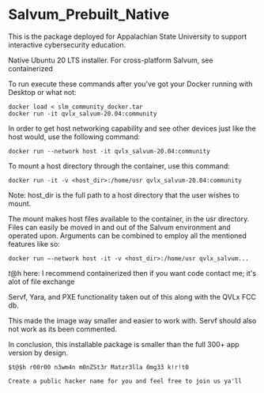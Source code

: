 # Salvum_Prebuilt_Native

This is the package deployed for Appalachian State University to support interactive cybersecurity education.

Native Ubuntu 20 LTS installer. For cross-platform Salvum, see containerized

To run execute these commands after you've got your Docker running with Desktop or what not:
```
docker load < slm_community_docker.tar
docker run -it qvlx_salvum-20.04:community
```

In order to get host networking capability and see other devices just like the 
host would, use the following command:
```
docker run --network host -it qvlx_salvum-20.04:community
```
To mount a host directory through the container, use this command:
```
docker run -it -v <host_dir>:/home/usr qvlx_salvum-20.04:community
```
Note: host_dir is the full path to a host directory that the user wishes to mount.

The mount makes host files available to the container, in the usr directory. Files 
can easily be moved in and out of the Salvum environment and operated upon.
Arguments can be combined to employ all the mentioned features like so:
```
docker run –-network host -it -v <host_dir>:/home/usr qvlx_salvum...
```

$t@$h here: I recommend containerized then if you want code contact me; it's alot of file exchange

Servf, Yara, and PXE functionality taken out of this along with the QVLx FCC db.

This made the image way smaller and easier to work with. Servf should also not work as its been commented.

In conclusion, this installable package is smaller than the full 300+ app version by design.
```
$t@$h r00r00 n3wm4n m0nZSt3r Matzr3lla 0mg33 k!r!t0

Create a public hacker name for you and feel free to join us ya'll
```
